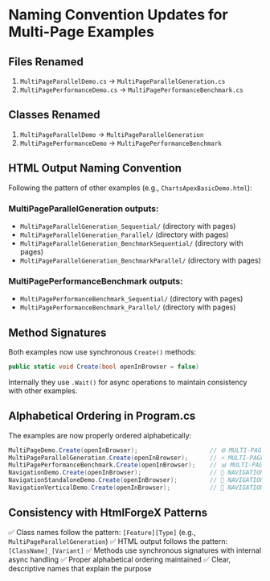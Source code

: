 # Naming Convention Updates for Multi-Page Examples

## Files Renamed
1. `MultiPageParallelDemo.cs` → `MultiPageParallelGeneration.cs`
2. `MultiPagePerformanceDemo.cs` → `MultiPagePerformanceBenchmark.cs`

## Classes Renamed
1. `MultiPageParallelDemo` → `MultiPageParallelGeneration`
2. `MultiPagePerformanceDemo` → `MultiPagePerformanceBenchmark`

## HTML Output Naming Convention
Following the pattern of other examples (e.g., `ChartsApexBasicDemo.html`):

### MultiPageParallelGeneration outputs:
- `MultiPageParallelGeneration_Sequential/` (directory with pages)
- `MultiPageParallelGeneration_Parallel/` (directory with pages)
- `MultiPageParallelGeneration_BenchmarkSequential/` (directory with pages)
- `MultiPageParallelGeneration_BenchmarkParallel/` (directory with pages)

### MultiPagePerformanceBenchmark outputs:
- `MultiPagePerformanceBenchmark_Sequential/` (directory with pages)
- `MultiPagePerformanceBenchmark_Parallel/` (directory with pages)

## Method Signatures
Both examples now use synchronous `Create()` methods:
```csharp
public static void Create(bool openInBrowser = false)
```

Internally they use `.Wait()` for async operations to maintain consistency with other examples.

## Alphabetical Ordering in Program.cs
The examples are now properly ordered alphabetically:
```csharp
MultiPageDemo.Create(openInBrowser);                    // 🌐 MULTI-PAGE SITE DEMO
MultiPageParallelGeneration.Create(openInBrowser);      // ⚡ MULTI-PAGE PARALLEL GENERATION
MultiPagePerformanceBenchmark.Create(openInBrowser);    // 📊 MULTI-PAGE PERFORMANCE BENCHMARK
NavigationDemo.Create(openInBrowser);                   // 🧭 NAVIGATION DEMO - Single Page
NavigationStandaloneDemo.Create(openInBrowser);         // 🧭 NAVIGATION DEMO - Standalone Examples
NavigationVerticalDemo.Create(openInBrowser);           // 🧭 NAVIGATION DEMO - Vertical Layout
```

## Consistency with HtmlForgeX Patterns
✅ Class names follow the pattern: `[Feature][Type]` (e.g., `MultiPageParallelGeneration`)
✅ HTML output follows the pattern: `[ClassName]_[Variant]` 
✅ Methods use synchronous signatures with internal async handling
✅ Proper alphabetical ordering maintained
✅ Clear, descriptive names that explain the purpose